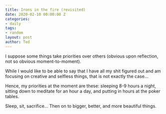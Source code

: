 ```yaml
---
title: Irons in the fire (revisited)
date: 2020-02-10 00:00:00 Z
categories:
- daily
tags:
- random
layout: post
author: Ted
---
```


I suppose some things take priorities over others (obvious upon reflection, not so obvious moment-to-moment).

While I would like to be able to say that I have all my shit figured out and am focusing on creative and selfless things, that is not exactly the case...

Hence, my priorities at the moment are these: sleeping 8-9 hours a night, sitting down to meditate for an hour a day, and putting in hours at the poker tables.

Sleep, sit, sacrifice... Then on to bigger, better, and more beautiful things.
